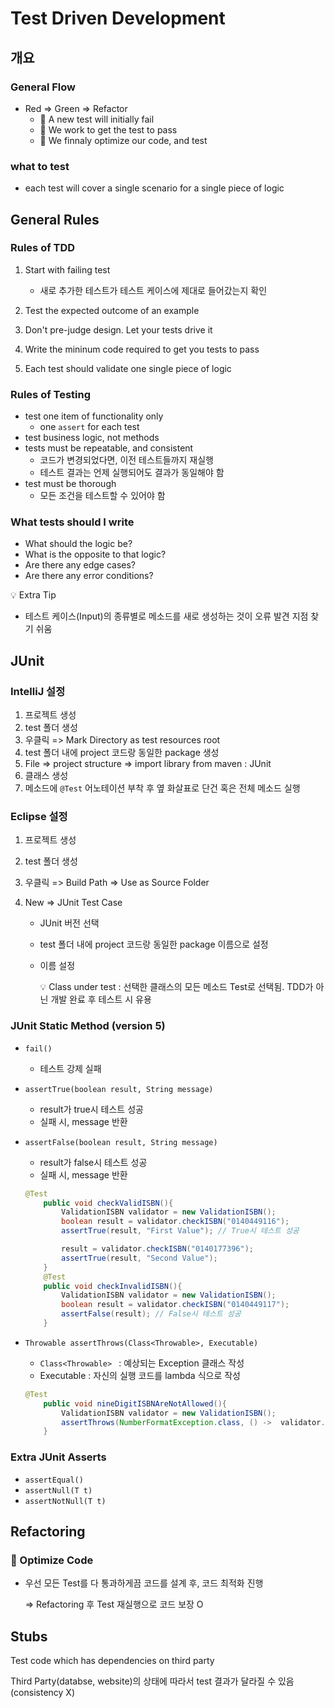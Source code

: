 # Test Driven Development



## 개요



### General Flow

- Red => Green => Refactor
  - :red_circle: A new test will initially fail
  - :green_apple: We work to get the test to pass
  - :large_blue_circle: We finnaly optimize our code, and test



### what to test

- each test will cover a single scenario for a single piece of logic



## General Rules



### Rules of TDD

1. Start with failing test
   -  새로 추가한 테스트가 테스트 케이스에 제대로 들어갔는지 확인

2. Test the expected outcome of an example
3. Don't pre-judge design. Let your tests drive it
4. Write the mininum code required to get you tests to pass
5. Each test should validate one single piece of logic



### Rules of Testing

- test one item of functionality only
  - one `assert` for each test
- test business logic, not methods
- tests must be repeatable, and consistent
  - 코드가 변경되었다면, 이전 테스트들까지 재실행
  - 테스트 결과는 언제 실행되어도 결과가 동일해야 함
- test must be thorough
  - 모든 조건을 테스트할 수 있어야 함



### What tests should I write

- What should the logic be?
- What is the opposite to that logic?
- Are there any edge cases?
- Are there any error conditions?



:bulb: Extra Tip

- 테스트 케이스(Input)의 종류별로 메소드를 새로 생성하는 것이 오류 발견 지점 찾기 쉬움



## JUnit



### IntelliJ 설정

1. 프로젝트 생성
2. test 폴더 생성
3. 우클릭 => Mark Directory as test resources root
4. test 폴더 내에 project 코드랑 동일한 package 생성
5. File => project structure => import library from maven : JUnit
6. 클래스 생성
7. 메소드에 `@Test` 어노테이션 부착 후 옆 화살표로 단건 혹은 전체 메소드 실행



### Eclipse 설정

1. 프로젝트 생성

2. test 폴더 생성

3. 우클릭 => Build Path => Use as Source Folder

4. New => JUnit Test Case

   - JUnit 버전 선택

   - test 폴더 내에 project 코드랑 동일한 package 이름으로 설정

   - 이름 설정

     :bulb: Class under test : 선택한 클래스의 모든 메소드 Test로 선택됨. TDD가 아닌 개발 완료 후 테스트 시 유용



### JUnit Static Method (version 5)

- `fail()`
  - 테스트 강제 실패

- `assertTrue(boolean result, String message)`

  - result가 true시 테스트 성공
  - 실패 시, message 반환

- `assertFalse(boolean result, String message)`

  - result가 false시 테스트 성공
  - 실패 시, message 반환

  ```java
  @Test
      public void checkValidISBN(){
          ValidationISBN validator = new ValidationISBN();
          boolean result = validator.checkISBN("0140449116");
          assertTrue(result, "First Value"); // True시 테스트 성공
  
          result = validator.checkISBN("0140177396");
          assertTrue(result, "Second Value");
      }
      @Test
      public void checkInvalidISBN(){
          ValidationISBN validator = new ValidationISBN();
          boolean result = validator.checkISBN("0140449117");
          assertFalse(result); // False시 테스트 성공
      }
  ```

- `Throwable assertThrows(Class<Throwable>, Executable)`

  - `Class<Throwable> ` : 예상되는 Exception 클래스 작성
  - Executable : 자신의 실행 코드를 lambda 식으로 작성

  ```java
  @Test
      public void nineDigitISBNAreNotAllowed(){
          ValidationISBN validator = new ValidationISBN();
          assertThrows(NumberFormatException.class, () ->  validator.checkISBN("140449117") );
      }
  ```




### Extra JUnit Asserts

- `assertEqual()`
- `assertNull(T t)`
- `assertNotNull(T t)`





## Refactoring



### :large_blue_circle: Optimize Code

- 우선 모든 Test를 다 통과하게끔 코드를 설계 후, 코드 최적화 진행

  => Refactoring 후 Test 재실행으로 코드 보장 O



## Stubs



Test code which has dependencies on third party

Third Party(databse, website)의 상태에 따라서 test 결과가 달라질 수 있음 (consistency X)

















